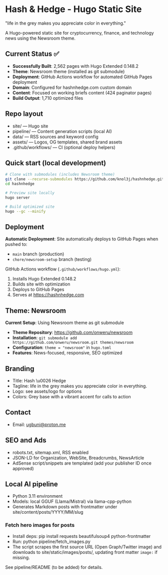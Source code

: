 # Hash & Hedge - Hugo Static Site

"life in the grey makes you appreciate color in everything."

A Hugo-powered static site for cryptocurrency, finance, and technology news using the Newsroom theme.

## Current Status ✅

- **Successfully Built**: 2,562 pages with Hugo Extended 0.148.2
- **Theme**: Newsroom theme (installed as git submodule)
- **Deployment**: GitHub Actions workflow for automated GitHub Pages deployment
- **Domain**: Configured for hashnhedge.com custom domain
- **Content**: Focused on working briefs content (424 paginator pages)
- **Build Output**: 1,710 optimized files

## Repo layout

- site/                — Hugo site
- pipeline/            — Content generation scripts (local AI)
- data/                — RSS sources and keyword config
- assets/              — Logos, OG templates, shared brand assets
- .github/workflows/   — CI (optional deploy helpers)

## Quick start (local development)

```bash
# Clone with submodules (includes Newsroom theme)
git clone --recurse-submodules https://github.com/knol3j/hashnhedge.git
cd hashnhedge

# Preview site locally
hugo server

# Build optimized site
hugo --gc --minify
```

## Deployment

**Automatic Deployment**: Site automatically deploys to GitHub Pages when pushed to:
- `main` branch (production)
- `chore/newsroom-setup` branch (testing)

GitHub Actions workflow (`.github/workflows/hugo.yml`):
1. Installs Hugo Extended 0.148.2
2. Builds site with optimization
3. Deploys to GitHub Pages
4. Serves at https://hashnhedge.com

## Theme: Newsroom

**Current Setup**: Using Newsroom theme as git submodule
- **Theme Repository**: https://github.com/onweru/newsroom
- **Installation**: `git submodule add https://github.com/onweru/newsroom.git themes/newsroom`
- **Configuration**: `theme = "newsroom"` in `hugo.toml`
- **Features**: News-focused, responsive, SEO optimized

## Branding
- Title: Hash \u0026 Hedge
- Tagline: life in the grey makes you appreciate color in everything.
- Logo: see assets/logo for options
- Colors: Grey base with a vibrant accent for calls to action

## Contact
- Email: ugbuni@proton.me

## SEO and Ads
- robots.txt, sitemap.xml, RSS enabled
- JSON-LD for Organization, WebSite, Breadcrumbs, NewsArticle
- AdSense script/snippets are templated (add your publisher ID once approved)

## Local AI pipeline
- Python 3.11 environment
- Models: local GGUF (Llama/Mistral) via llama-cpp-python
- Generates Markdown posts with frontmatter under site/content/posts/YYYY/MM/slug

### Fetch hero images for posts
- Install deps: pip install requests beautifulsoup4 python-frontmatter
- Run: python pipeline/fetch_images.py
- The script scrapes the first source URL (Open Graph/Twitter image) and downloads to site/static/images/posts/, updating front matter `image:` if missing.

See pipeline/README (to be added) for details.

